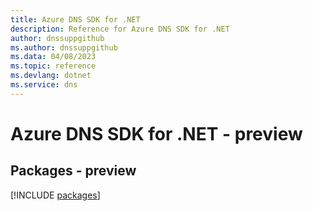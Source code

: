 ```yaml
---
title: Azure DNS SDK for .NET
description: Reference for Azure DNS SDK for .NET
author: dnssuppgithub
ms.author: dnssuppgithub
ms.data: 04/08/2023
ms.topic: reference
ms.devlang: dotnet
ms.service: dns
---
```

# Azure DNS SDK for .NET - preview
## Packages - preview
[!INCLUDE [packages](dns-index.md)]
